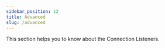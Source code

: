```yaml
---
sidebar_position: 12
title: Advanced
slug: /advanced
---
```


This section helps you to know about the Connection Listeners.